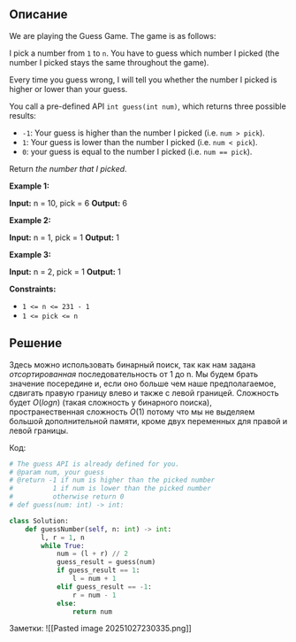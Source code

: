 ## Описание

We are playing the Guess Game. The game is as follows:

I pick a number from `1` to `n`. You have to guess which number I picked (the number I picked stays the same throughout the game).

Every time you guess wrong, I will tell you whether the number I picked is higher or lower than your guess.

You call a pre-defined API `int guess(int num)`, which returns three possible results:

- `-1`: Your guess is higher than the number I picked (i.e. `num > pick`).
- `1`: Your guess is lower than the number I picked (i.e. `num < pick`).
- `0`: your guess is equal to the number I picked (i.e. `num == pick`).

Return _the number that I picked_.

**Example 1:**

**Input:** n = 10, pick = 6
**Output:** 6

**Example 2:**

**Input:** n = 1, pick = 1
**Output:** 1

**Example 3:**

**Input:** n = 2, pick = 1
**Output:** 1

**Constraints:**

- `1 <= n <= 231 - 1`
- `1 <= pick <= n`

## Решение

Здесь можно использовать бинарный поиск, так как нам задана _отсортированная_ последовательность от 1 до n. Мы будем брать значение посередине и, если оно больше чем наше предполагаемое, сдвигать правую границу влево и также с левой границей. Сложность будет $O(log n)$  (такая сложность у бинарного поиска), пространественная сложность $O(1)$ потому что мы не выделяем большой дополнительной памяти, кроме двух переменных для правой и левой границы.

Код:

```python
# The guess API is already defined for you.
# @param num, your guess
# @return -1 if num is higher than the picked number
#          1 if num is lower than the picked number
#          otherwise return 0
# def guess(num: int) -> int:

class Solution:
    def guessNumber(self, n: int) -> int:
        l, r = 1, n
        while True:
            num = (l + r) // 2
            guess_result = guess(num)
            if guess_result == 1:
                l = num + 1
            elif guess_result == -1:
                r = num - 1
            else:
                return num

```

Заметки:
![[Pasted image 20251027230335.png]]